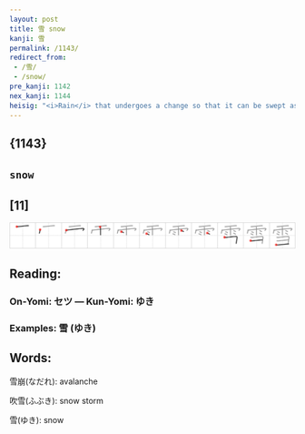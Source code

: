 ```yaml
---
layout: post
title: 雪 snow
kanji: 雪
permalink: /1143/
redirect_from:
 - /雪/
 - /snow/
pre_kanji: 1142
nex_kanji: 1144
heisig: "<i>Rain</i> that undergoes a change so that it can be swept aside with a <i>broom</i> is <b>snow</b>."
---
```


## {1143}

## `snow`

## [11]

<div class="stroke"><img src="../images/E99BAA.png" /></div>

## Reading:

### On-Yomi: セツ &mdash; Kun-Yomi: ゆき

### Examples: 雪 (ゆき)

## Words:

雪崩(なだれ): avalanche

吹雪(ふぶき): snow storm

雪(ゆき): snow
